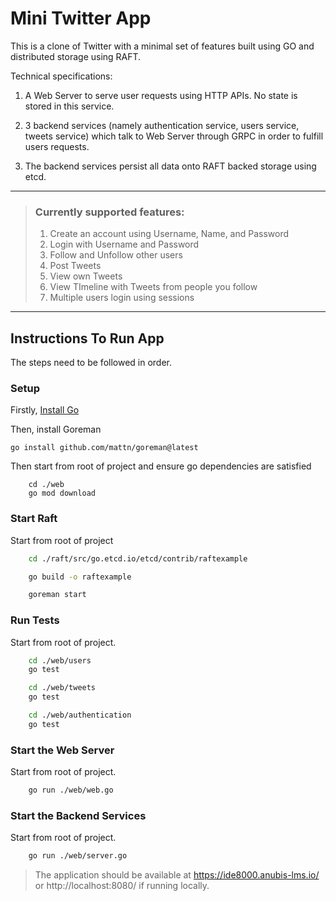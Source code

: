 # Mini Twitter App

This is a clone of Twitter with a minimal set of features built using GO and distributed storage using RAFT. 

Technical specifications:

1. A Web Server to serve user requests using HTTP APIs. No state is stored in this service.

2. 3 backend services (namely authentication service, users service, tweets service) which talk to Web Server through GRPC in order to fulfill users requests. 

3. The backend services persist all data onto RAFT backed storage using etcd.

---

> ### Currently supported features:
> 1. Create an account using Username, Name, and Password
> 2. Login with Username and Password
> 3. Follow and Unfollow other users
> 4. Post Tweets
> 5. View own Tweets
> 6. View TImeline with Tweets from people you follow
> 7. Multiple users login using sessions


---

## Instructions To Run App

The steps need to be followed in order.

### Setup

Firstly, [Install Go](https://go.dev/doc/install)

Then, install Goreman 
``` 
go install github.com/mattn/goreman@latest 
``` 

Then start from root of project and ensure go dependencies are satisfied 
``` 
    cd ./web
    go mod download 
``` 

### Start Raft

Start from root of project
```bash
    cd ./raft/src/go.etcd.io/etcd/contrib/raftexample

    go build -o raftexample

    goreman start
```

### Run Tests
Start from root of project. 

```bash
    cd ./web/users
    go test 

    cd ./web/tweets
    go test 

    cd ./web/authentication
    go test 

```
### Start the Web Server
Start from root of project. 

```bash
    go run ./web/web.go
```

### Start the Backend Services
Start from root of project.  

```bash
    go run ./web/server.go
```

> The application should be available at https://ide8000.anubis-lms.io/ or http://localhost:8080/ if running locally. 


